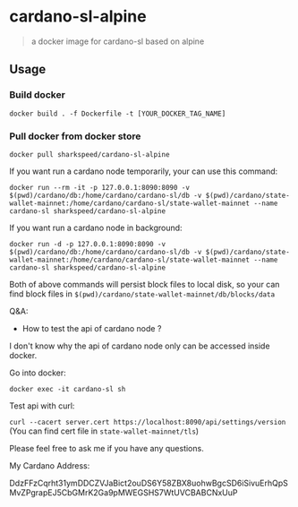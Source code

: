 # cardano-sl-alpine

> a docker image for cardano-sl based on alpine

## Usage

### Build docker

`docker build . -f Dockerfile -t [YOUR_DOCKER_TAG_NAME]`

### Pull docker from docker store

`docker pull sharkspeed/cardano-sl-alpine`

If you want run a cardano node temporarily, your can use this command: 

`docker run --rm -it -p 127.0.0.1:8090:8090 -v $(pwd)/cardano/db:/home/cardano/cardano-sl/db -v $(pwd)/cardano/state-wallet-mainnet:/home/cardano/cardano-sl/state-wallet-mainnet --name cardano-sl sharkspeed/cardano-sl-alpine`

If you want run a cardano node in background:

`docker run -d -p 127.0.0.1:8090:8090 -v $(pwd)/cardano/db:/home/cardano/cardano-sl/db -v $(pwd)/cardano/state-wallet-mainnet:/home/cardano/cardano-sl/state-wallet-mainnet --name cardano-sl sharkspeed/cardano-sl-alpine`

Both of above commands will persist block files to local disk, so your can find block files in `$(pwd)/cardano/state-wallet-mainnet/db/blocks/data`

Q&A:

- How to test the api of cardano node ?


I don't know why the api of cardano node only can be accessed inside docker.

Go into docker:

`docker exec -it cardano-sl sh`

Test api with curl:

`curl --cacert server.cert https://localhost:8090/api/settings/version` (You can find cert file in `state-wallet-mainnet/tls`)

Please feel free to ask me if you have any questions.

My Cardano Address:

DdzFFzCqrht31ymDDCZVJaBict2ouDS6Y58ZBX8uohwBgcSD6iSivuErhQpSMvZPgrapEJ5CbGMrK2Ga9pMWEGSHS7WtUVCBABCNxUuP
